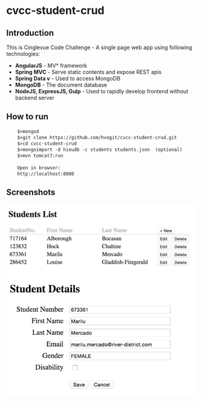 # cvcc-student-crud

## Introduction
This is Cinglevue Code Challenge - A single page web app using following technologies:

- **AngularJS** - MV* framework
- **Spring MVC** - Serve static contents and expose REST apis
- **Spring Data v** - Used to access MongoDB
- **MongoDB** - The document database
- **NodeJS, ExpressJS, Gulp** - Used to rapidly develop frontend without backend server

## How to run
		$>mongod
		$>git clone https://github.com/hvogit/cvcc-student-crud.git
		$>cd cvcc-student-crud
		$>mongoimport -d hieudb -c students students.json  (optional)
		$>mvn tomcat7:run

		Open in browser:
		http://localhost:8080

## Screenshots
![list](https://github.com/hvogit/cvcc-student-crud/raw/master/src/main/webapp/images/list.png)
![detail](https://github.com/hvogit/cvcc-student-crud/raw/master/src/main/webapp/images/details.png)
